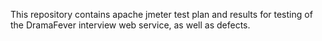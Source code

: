 This repository contains apache jmeter test plan and results for testing of the DramaFever interview web service, as well as defects.

